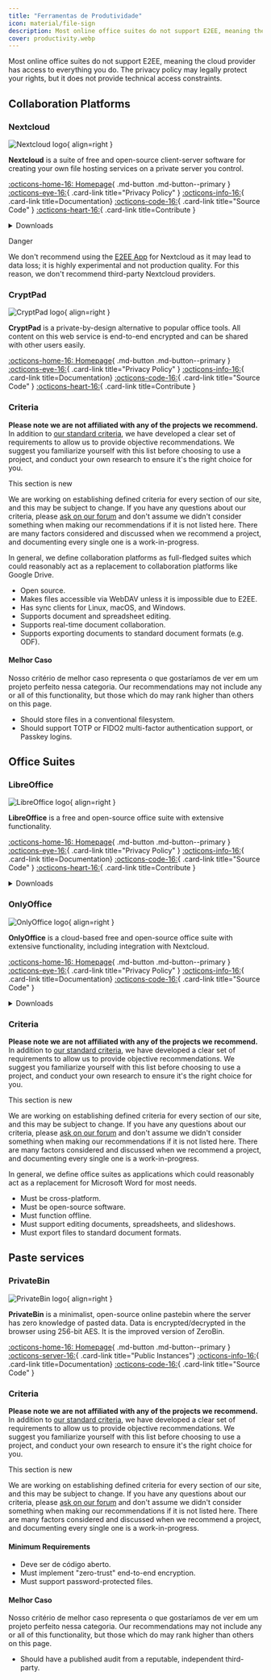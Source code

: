 ```yaml
---
title: "Ferramentas de Produtividade"
icon: material/file-sign
description: Most online office suites do not support E2EE, meaning the cloud provider has access to everything you do.
cover: productivity.webp
---
```


Most online office suites do not support E2EE, meaning the cloud provider has access to everything you do. The privacy policy may legally protect your rights, but it does not provide technical access constraints.

## Collaboration Platforms

### Nextcloud

<div class="admonition recommendation" markdown>

![Nextcloud logo](assets/img/productivity/nextcloud.svg){ align=right }

**Nextcloud** is a suite of free and open-source client-server software for creating your own file hosting services on a private server you control.

[:octicons-home-16: Homepage](https://nextcloud.com){ .md-button .md-button--primary }
[:octicons-eye-16:](https://nextcloud.com/privacy){ .card-link title="Privacy Policy" }
[:octicons-info-16:](https://nextcloud.com/support/){ .card-link title=Documentation}
[:octicons-code-16:](https://github.com/nextcloud){ .card-link title="Source Code" }
[:octicons-heart-16:](https://nextcloud.com/contribute/){ .card-link title=Contribute }

<details class="downloads" markdown>
<summary>Downloads</summary>

- [:simple-googleplay: Google Play](https://play.google.com/store/apps/details?id=com.nextcloud.client)
- [:simple-appstore: App Store](https://apps.apple.com/app/id1125420102)
- [:simple-github: GitHub](https://github.com/nextcloud/android/releases)
- [:simple-windows11: Windows](https://nextcloud.com/install/#install-clients)
- [:simple-apple: macOS](https://nextcloud.com/install/#install-clients)
- [:simple-linux: Linux](https://nextcloud.com/install/#install-clients)

</details>

</div>

<div class="admonition danger" markdown>
<p class="admonition-title">Danger</p>

We don't recommend using the [E2EE App](https://apps.nextcloud.com/apps/end_to_end_encryption) for Nextcloud as it may lead to data loss; it is highly experimental and not production quality. For this reason, we don't recommend third-party Nextcloud providers.

</div>

### CryptPad

<div class="admonition recommendation" markdown>

![CryptPad logo](assets/img/productivity/cryptpad.svg){ align=right }

**CryptPad** is a private-by-design alternative to popular office tools. All content on this web service is end-to-end encrypted and can be shared with other users easily.

[:octicons-home-16: Homepage](https://cryptpad.fr){ .md-button .md-button--primary }
[:octicons-eye-16:](https://cryptpad.fr/pad/#/2/pad/view/GcNjAWmK6YDB3EO2IipRZ0fUe89j43Ryqeb4fjkjehE/){ .card-link title="Privacy Policy" }
[:octicons-info-16:](https://docs.cryptpad.fr/){ .card-link title=Documentation}
[:octicons-code-16:](https://github.com/xwiki-labs/cryptpad){ .card-link title="Source Code" }
[:octicons-heart-16:](https://opencollective.com/cryptpad){ .card-link title=Contribute }

</details>

</div>

### Criteria

**Please note we are not affiliated with any of the projects we recommend.** In addition to [our standard criteria](about/criteria.md), we have developed a clear set of requirements to allow us to provide objective recommendations. We suggest you familiarize yourself with this list before choosing to use a project, and conduct your own research to ensure it's the right choice for you.

<div class="admonition example" markdown>
<p class="admonition-title">This section is new</p>

We are working on establishing defined criteria for every section of our site, and this may be subject to change. If you have any questions about our criteria, please [ask on our forum](https://discuss.privacyguides.net/latest) and don't assume we didn't consider something when making our recommendations if it is not listed here. There are many factors considered and discussed when we recommend a project, and documenting every single one is a work-in-progress.

</div>

In general, we define collaboration platforms as full-fledged suites which could reasonably act as a replacement to collaboration platforms like Google Drive.

- Open source.
- Makes files accessible via WebDAV unless it is impossible due to E2EE.
- Has sync clients for Linux, macOS, and Windows.
- Supports document and spreadsheet editing.
- Supports real-time document collaboration.
- Supports exporting documents to standard document formats (e.g. ODF).

#### Melhor Caso

Nosso critério de melhor caso representa o que gostaríamos de ver em um projeto perfeito nessa categoria. Our recommendations may not include any or all of this functionality, but those which do may rank higher than others on this page.

- Should store files in a conventional filesystem.
- Should support TOTP or FIDO2 multi-factor authentication support, or Passkey logins.

## Office Suites

### LibreOffice

<div class="admonition recommendation" markdown>

![LibreOffice logo](assets/img/productivity/libreoffice.svg){ align=right }

**LibreOffice** is a free and open-source office suite with extensive functionality.

[:octicons-home-16: Homepage](https://www.libreoffice.org){ .md-button .md-button--primary }
[:octicons-eye-16:](https://www.libreoffice.org/about-us/privacy/privacy-policy-en/){ .card-link title="Privacy Policy" }
[:octicons-info-16:](https://documentation.libreoffice.org/en/english-documentation/){ .card-link title=Documentation}
[:octicons-code-16:](https://www.libreoffice.org/about-us/source-code){ .card-link title="Source Code" }
[:octicons-heart-16:](https://www.libreoffice.org/donate/){ .card-link title=Contribute }

<details class="downloads" markdown>
<summary>Downloads</summary>

- [:simple-googleplay: Google Play](https://www.libreoffice.org/download/android-and-ios/)
- [:simple-appstore: App Store](https://www.libreoffice.org/download/android-and-ios/)
- [:simple-windows11: Windows](https://www.libreoffice.org/download/download/)
- [:simple-apple: macOS](https://www.libreoffice.org/download/download/)
- [:simple-linux: Linux](https://www.libreoffice.org/download/download/)
- [:simple-flathub: Flathub](https://flathub.org/apps/details/org.libreoffice.LibreOffice)

</details>

</div>

### OnlyOffice

<div class="admonition recommendation" markdown>

![OnlyOffice logo](assets/img/productivity/onlyoffice.svg){ align=right }

**OnlyOffice** is a cloud-based free and open-source office suite with extensive functionality, including integration with Nextcloud.

[:octicons-home-16: Homepage](https://www.onlyoffice.com){ .md-button .md-button--primary }
[:octicons-eye-16:](https://help.onlyoffice.com/products/files/doceditor.aspx?fileid=5048502&doc=SXhWMEVzSEYxNlVVaXJJeUVtS0kyYk14YWdXTEFUQmRWL250NllHNUFGbz0_IjUwNDg1MDIi0){ .card-link title="Privacy Policy" }
[:octicons-info-16:](https://helpcenter.onlyoffice.com/userguides.aspx){ .card-link title=Documentation}
[:octicons-code-16:](https://github.com/ONLYOFFICE){ .card-link title="Source Code" }

<details class="downloads" markdown>
<summary>Downloads</summary>

- [:simple-googleplay: Google Play](https://play.google.com/store/apps/details?id=com.onlyoffice.documents)
- [:simple-appstore: App Store](https://apps.apple.com/app/id944896972)
- [:simple-windows11: Windows](https://www.onlyoffice.com/download-desktop.aspx)
- [:simple-apple: macOS](https://www.onlyoffice.com/download-desktop.aspx)
- [:simple-linux: Linux](https://www.onlyoffice.com/download-desktop.aspx)
- [:simple-flathub: Flathub](https://flathub.org/apps/details/org.onlyoffice.desktopeditors)

</details>

</div>

### Criteria

**Please note we are not affiliated with any of the projects we recommend.** In addition to [our standard criteria](about/criteria.md), we have developed a clear set of requirements to allow us to provide objective recommendations. We suggest you familiarize yourself with this list before choosing to use a project, and conduct your own research to ensure it's the right choice for you.

<div class="admonition example" markdown>
<p class="admonition-title">This section is new</p>

We are working on establishing defined criteria for every section of our site, and this may be subject to change. If you have any questions about our criteria, please [ask on our forum](https://discuss.privacyguides.net/latest) and don't assume we didn't consider something when making our recommendations if it is not listed here. There are many factors considered and discussed when we recommend a project, and documenting every single one is a work-in-progress.

</div>

In general, we define office suites as applications which could reasonably act as a replacement for Microsoft Word for most needs.

- Must be cross-platform.
- Must be open-source software.
- Must function offline.
- Must support editing documents, spreadsheets, and slideshows.
- Must export files to standard document formats.

## Paste services

### PrivateBin

<div class="admonition recommendation" markdown>

![PrivateBin logo](assets/img/productivity/privatebin.svg){ align=right }

**PrivateBin** is a minimalist, open-source online pastebin where the server has zero knowledge of pasted data. Data is encrypted/decrypted in the browser using 256-bit AES. It is the improved version of ZeroBin.

[:octicons-home-16: Homepage](https://privatebin.info){ .md-button .md-button--primary }
[:octicons-server-16:](https://privatebin.info/directory/){ .card-link title="Public Instances"}
[:octicons-info-16:](https://github.com/PrivateBin/PrivateBin/wiki/FAQ){ .card-link title=Documentation}
[:octicons-code-16:](https://github.com/PrivateBin/PrivateBin){ .card-link title="Source Code" }

</details>

</div>

### Criteria

**Please note we are not affiliated with any of the projects we recommend.** In addition to [our standard criteria](about/criteria.md), we have developed a clear set of requirements to allow us to provide objective recommendations. We suggest you familiarize yourself with this list before choosing to use a project, and conduct your own research to ensure it's the right choice for you.

<div class="admonition example" markdown>
<p class="admonition-title">This section is new</p>

We are working on establishing defined criteria for every section of our site, and this may be subject to change. If you have any questions about our criteria, please [ask on our forum](https://discuss.privacyguides.net/latest) and don't assume we didn't consider something when making our recommendations if it is not listed here. There are many factors considered and discussed when we recommend a project, and documenting every single one is a work-in-progress.

</div>

#### Minimum Requirements

- Deve ser de código aberto.
- Must implement "zero-trust" end-to-end encryption.
- Must support password-protected files.

#### Melhor Caso

Nosso critério de melhor caso representa o que gostaríamos de ver em um projeto perfeito nessa categoria. Our recommendations may not include any or all of this functionality, but those which do may rank higher than others on this page.

- Should have a published audit from a reputable, independent third-party.
